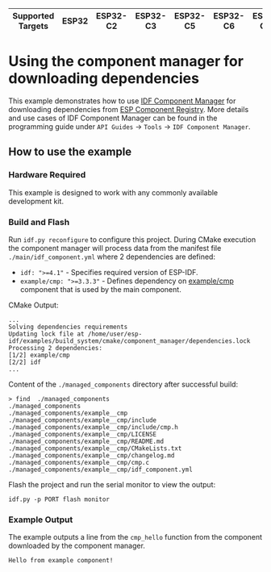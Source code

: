 | Supported Targets | ESP32 | ESP32-C2 | ESP32-C3 | ESP32-C5 | ESP32-C6 | ESP32-C61 | ESP32-H2 | ESP32-P4 | ESP32-S2 | ESP32-S3 |
| ----------------- | ----- | -------- | -------- | -------- | -------- | --------- | -------- | -------- | -------- | -------- |

# Using the component manager for downloading dependencies

This example demonstrates how to use [IDF Component Manager](https://pypi.org/project/idf-component-manager/) for downloading dependencies from [ESP Component Registry](https://components.espressif.com). More details and use cases of IDF Component Manager can be found in the programming guide under `API Guides` -> `Tools` -> `IDF Component Manager`.

## How to use the example
### Hardware Required

This example is designed to work with any commonly available development kit.

### Build and Flash

Run `idf.py reconfigure` to configure this project. During CMake execution the component manager will process data from the manifest file `./main/idf_component.yml` where 2 dependencies are defined:

- `idf: ">=4.1"` - Specifies required version of ESP-IDF.
- `example/cmp: ">=3.3.3"` - Defines dependency on [example/cmp](https://components.espressif.com/component/example/cmp) component that is used by the main component.

CMake Output:
```
...
Solving dependencies requirements
Updating lock file at /home/user/esp-idf/examples/build_system/cmake/component_manager/dependencies.lock
Processing 2 dependencies:
[1/2] example/cmp
[2/2] idf
...
```

Content of the `./managed_components` directory after successful build:
```
> find  ./managed_components
./managed_components
./managed_components/example__cmp
./managed_components/example__cmp/include
./managed_components/example__cmp/include/cmp.h
./managed_components/example__cmp/LICENSE
./managed_components/example__cmp/README.md
./managed_components/example__cmp/CMakeLists.txt
./managed_components/example__cmp/changelog.md
./managed_components/example__cmp/cmp.c
./managed_components/example__cmp/idf_component.yml
```

Flash the project and run the serial monitor to view the output:

```
idf.py -p PORT flash monitor
```

### Example Output

The example outputs a line from the `cmp_hello` function from the component downloaded by the component manager.

```
Hello from example component!
```
